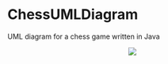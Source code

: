 # ChessUMLDiagram
UML diagram for a chess game written in Java 


<p align="center">
  <img src="https://github.com/Unixado/ChessUMLDiagram/blob/master/Chess%20UML%20Diagram.svg">
</p>

